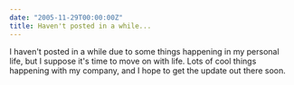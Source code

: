 ```yaml
---
date: "2005-11-29T00:00:00Z"
title: Haven't posted in a while...
---
```

I haven't posted in a while due to some things happening in my personal life, but I suppose it's time to move on with life.  Lots of cool things happening with my company, and I hope to get the update out there soon.
